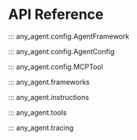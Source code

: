 # API Reference

::: any_agent.config.AgentFramework

::: any_agent.config.AgentConfig

::: any_agent.config.MCPTool

::: any_agent.frameworks

::: any_agent.instructions

::: any_agent.tools

::: any_agent.tracing
